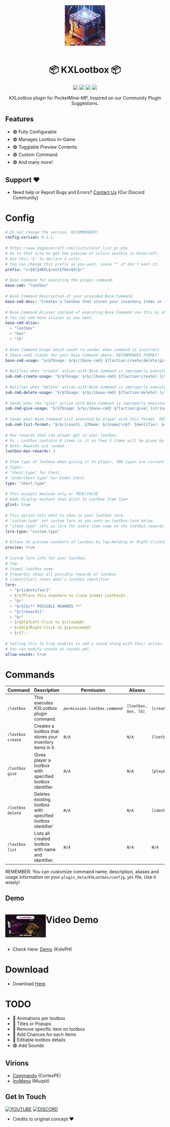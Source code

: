 <div align="center">
  <img src="https://github.com/kxle0801/KXLootbox/blob/main/kxlootbox_icon.png" height="128" width="128" align="center"></img>
  <br><br>
  <h1> 📦 KXLootbox 📦 </h1>
  <a href="https://poggit.pmmp.io/p/KXLootbox"><img src="https://poggit.pmmp.io/shield.state/KXLootbox"></a>
  <a href="https://poggit.pmmp.io/p/KXLootbox"><img src="https://poggit.pmmp.io/shield.api/KXLootbox"></a>
  <a href="https://poggit.pmmp.io/p/KXLootbox"><img src="https://poggit.pmmp.io/shield.dl.total/KXLootbox"></a>
  <a href="https://poggit.pmmp.io/p/KXLootbox"><img src="https://poggit.pmmp.io/shield.dl/KXLootbox"></a>

  <p>
    KXLootbox plugin for PocketMine-MP, Inspired on our Community Plugin Suggestions.
  </p>
</div>

## Features
- 🟢 Fully Configurable
- 🟢 Manages Lootbox In-Game
- 🟢 Togglable Preview Contents
- 🟢 Custom Command
- 🟢 And many more!

## Support ❤️
- Need help or Report Bugs and Errors? [Contact Us](https://discord.gg/vhnRSH7k) (Our Discord Community)

# Config
```yaml
# Do not change the version. RECOMMENDED!
config-version: 0.1.1

# https://www.digminecraft.com/lists/color_list_pc.php
# Go to that site to get the preview of colors avaible in Minecraft.
# Use this '§' to declare a color.
# You can change this prefix as you want. Leave "" if don't want it.
prefix: "cr§8[§4KXL§coot§fbox§8]§r"

# Base command for executing the plugin command.
base-cmd: "lootbox"

# Base Command Description of your provided Base Command.
base-cmd-desc: "Creates a lootbox that stores your inventory items in it."

# Base Command Aliases instead of executing Base Command use this as shortcut.
# You can add more aliases as you want.
base-cmd-alias:
  - "lootbox"
  - "box"
  - "lb"

# Base Command Usage which sends to sender when command is incorrect.
# {base-cmd} stands for your Base Command above. RECOMMENDED FORMAT!
base-cmd-usage: "§r§7Usage: §r§c/{base-cmd} §7[action:create|delete|give|list]"

# Notifies when "create" action with Base Command is improperly executed.
sub-cmd-create-usage: "§r§7Usage: §r§c/{base-cmd} §7[action:create] [string:lootbox-name] [string:identifier]"

# Notifies when "delete" action with Base Command is improperly executed.
sub-cmd-delete-usage: "§r§7Usage: §r§c/{base-cmd} §7[action:delete] [string:identifier]"

# Sends when the "give" action with Base Command is improperly executed.
sub-cmd-give-usage: "§r§7Usage: §r§c/{base-cmd} §7[action:give] [string:player-name] [string:identifier] [int:amount]"

# Sends when Base Command List executed by player with this format. RECOMMEND FORMAT!
sub-cmd-list-format: "§r§c{count}. §7Name: §c{name}\n§7- Identifier: §c{identifier}§r\n"

# Max rewards that can player get in your lootbox.
# Ex.: Lootbox contains 8 items in it so then 3 items will be given by default.
# Note: Rewards are random.
lootbox-max-rewards: 3

# Item type of lootbox when giving it to player, TWO types are currently avaible. More SOON!
# Types:
# "chest.type" for Chest
# "enderchest.type" for Ender Chest
type: "chest.type"

# This accepts boolean only or TRUE|FALSE
# Adds display enchant that glint to Lootbox Item Type
glint: true

# This option sets what to show in your lootbox lore.
# "custom.type" set custom lore as you want on lootbox-lore below.
# "items.type" sets as lore for every item name on the lootbox rewards.
lore-type: "custom.type"

# Allows to preview contents of lootbox by Tap-Holding or Right-Clicking it.
preview: true

# Custom lore info for your lootbox.
# tag:
# {name} lootbox name
# {rewards} shows all possible rewards of lootbox
# {identifier} shows what's lootbox identifier
lore:
  - "§r{identifier}"
  - §r§7Place this anywhere to claim {name} Lootbox§7.
  - "§r"
  - "§r§l§c** POSSIBLE REWARDS **"
  - "§r{rewards}"
  - "§r"
  - §r§8(§7Left-Click to §cclaim§8)
  - §r§8(§7Right-Click to §cpreview§8)
  - §r§7---

# Setting this to true enables to add a sound along with their action.
# You can modify sounds at sounds.yml
allow-sounds: true
```

# Commands
| **Command** | **Description** | **Permission** | **Aliases** | **Usage** | **Default** |
| --- | --- | --- | --- | --- | --- |
| `/lootbox` | This executes KXLootbox plugin command. | *`permission.lootbox.command`* | `[lootbox, box, lb]` | `[create, give, delete, list]` | op |
| `/lootbox create` | Creates a lootbox that stores your inventory items in it. | *`N/A`* | *`N/A`* | `[lootbox_name:identifier]` | op |
| `/lootbox give` | Gives player a lootbox with specified lootbox identifier | *`N/A`* | *`N/A`* | `[player_name:identifier:amount]` | op |
| `/lootbox delete` | Deletes existing lootbox with specified lootbox identifier` | *`N/A`* | *`N/A`* | `[identifier]` | op |
| `/lootbox list` | Lists all created lootbox with name and identifier. | *`N/A`* | *`N/A`* | *`N/A`* | op |

REMEMBER: You can customize command name, description, aliases and usage information on your `plugin_data/KXLootbox/config.yml` file, Use it wisely!

## Demo
<h1>Video Demo<img src="https://github.com/kxle0801/KXLootbox/blob/main/KXLootbox%20Thumbnail.png" height="72" width="128" align="left"></img></h1><br><br>

- Check Here: [Demo](https://youtu.be/9ydqS1pMYpk) (KxlePH)

# Download
- Download [Here](https://poggit.pmmp.io/r/238766/KXLootbox_dev-12.phar).

# TODO
- 🔴 Animations per lootbox
- 🔴 Titles or Popups
- 🔴 Remove specific item on lootbox
- 🔴 Add Chances for each items
- 🔴 Editable lootbox details
- 🟢 Add Sounds

## Virions
- [Commando](https://github.com/CortexPE/Commando) (CortexPE)
- [InvMenu](https://github.com/muqsit/InvMenu) (Muqsit)

## Get In Touch
[![YOUTUBE](https://img.shields.io/badge/KxlePH-white?logo=youtube&logoColor=red&label=Youtube&labelColor=white&color=red)](https://www.youtube.com/@kxle-ph)
[![DISCORD](https://img.shields.io/badge/Elysium_Community-black?logo=discord&logoColor=white&label=Discord&labelColor=%235b209a&color=white)](https://discord.gg/vhnRSH7k)
<br>
- Credits to original concept ❤️
